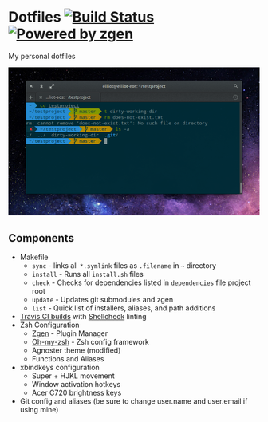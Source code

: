 # Dotfiles [![Build Status][tshield]][tlink] [![Powered by zgen][zshield]][zlink]

My personal dotfiles

![Image](preview.png)

[tshield]: https://img.shields.io/travis/denolfe/dotfiles.svg?style=flat-square
[tlink]: https://travis-ci.org/denolfe/dotfiles
[zlink]: https://github.com/tarjoilija/zgen
[zshield]: https://img.shields.io/badge/powered%20by-zgen-blue.svg?style=flat-square

## Components

- Makefile
  - `sync` - links all `*.symlink` files as `.filename` in `~` directory
  - `install` - Runs all `install.sh` files
  - `check` - Checks for dependencies listed in `dependencies` file project root
  - `update` - Updates git submodules and zgen
  - `list` - Quick list of installers, aliases, and path additions
- [Travis CI builds](https://travis-ci.org/denolfe/dotfiles) with [Shellcheck](http://www.shellcheck.net) linting
- Zsh Configuration
  - [Zgen](https://github.com/tarjoilija/zgen) - Plugin Manager
  - [Oh-my-zsh](https://github.com/robbyrussell/oh-my-zsh) - Zsh config framework
  - Agnoster theme (modified)
  - Functions and Aliases
- xbindkeys configuration
	- Super	+ HJKL movement
  - Window activation hotkeys
  - Acer C720 brightness keys
- Git config and aliases (be sure to change user.name and user.email if using mine)
